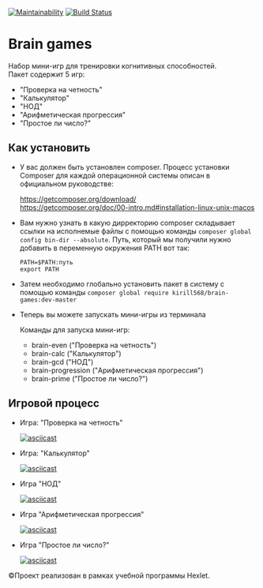 [![Maintainability](https://api.codeclimate.com/v1/badges/178f44023b0768f5c1d8/maintainability)](https://codeclimate.com/github/kirill568/project-lvl1-s470/maintainability)
[![Build Status](https://travis-ci.org/kirill568/project-lvl1-s470.svg?branch=master)](https://travis-ci.org/kirill568/project-lvl1-s470)

# Brain games

Набор мини-игр для тренировки когнитивных способностей.\
Пакет содержит 5 игр:
- "Проверка на четность"
- "Калькулятор"
- "НОД"
- "Арифметическая прогрессия"
- "Простое ли число?"

## Как установить

 * У вас должен быть установлен composer. Процесс установки Composer для каждой операционной системы описан в официальном руководстве:

    <https://getcomposer.org/download/>\
    <https://getcomposer.org/doc/00-intro.md#installation-linux-unix-macos>

* Вам нужно узнать в какую дирректорию composer складывает ссылки на исполнемые файлы c помощью команды `composer global config bin-dir --absolute`. Путь, который мы получили нужно добавить в переменную окружения PATH вот так:
    ```
    PATH=$PATH:путь
    export PATH
    ```
* Затем необходимо глобально установить пакет в систему с помощью команды `composer global require kirill568/brain-games:dev-master`

* Теперь вы можете запускать мини-игры из терминала

    Команды для запуска мини-игр:

    - brain-even ("Проверка на четность")
    - brain-calc ("Калькулятор")
	- brain-gcd ("НОД")
	- brain-progression ("Арифметическая прогрессия")
	- brain-prime ("Простое ли число?")

## Игровой процесс

+ Игра: "Проверка на четность"

    [![asciicast](https://asciinema.org/a/oyrXWq5R2f5aBDNHBbbZp0Cfq.svg)](https://asciinema.org/a/oyrXWq5R2f5aBDNHBbbZp0Cfq)

+ Игра: "Калькулятор"

    [![asciicast](https://asciinema.org/a/BD1mWwbM4eSHcVpOtmgwePpOn.svg)](https://asciinema.org/a/BD1mWwbM4eSHcVpOtmgwePpOn)

+ Игра "НОД"

   [![asciicast](https://asciinema.org/a/4QiiN5OVEj97F3HQtB10b8atk.svg)](https://asciinema.org/a/4QiiN5OVEj97F3HQtB10b8atk)

+ Игра "Арифметическая прогрессия"

   [![asciicast](https://asciinema.org/a/UZLUfh1AV3Qc5qodjhSW9wJpo.svg)](https://asciinema.org/a/UZLUfh1AV3Qc5qodjhSW9wJpo)

+ Игра "Простое ли число?"

   [![asciicast](https://asciinema.org/a/XDfE4JZulujaJJ9ZKvllCW5go.svg)](https://asciinema.org/a/XDfE4JZulujaJJ9ZKvllCW5go)

&copy;Проект реализован в рамках учебной программы Hexlet.